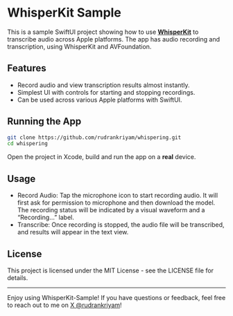 # WhisperKit Sample

This is a sample SwiftUI project showing how to use [**WhisperKit**](https://github.com/argmaxinc/WhisperKit) to transcribe audio across Apple platforms. The app has audio recording and transcription, using WhisperKit and AVFoundation. 

## Features

- Record audio and view transcription results almost instantly.
- Simplest UI with controls for starting and stopping recordings.
- Can be used across various Apple platforms with SwiftUI.

## Running the App

```bash
git clone https://github.com/rudrankriyam/whispering.git
cd whispering
```

Open the project in Xcode, build and run the app on a **real** device.

## Usage

- Record Audio: Tap the microphone icon to start recording audio. It will first ask for permission to microphone and then download the model. The recording status will be indicated by a visual waveform and a “Recording…” label.
- Transcribe: Once recording is stopped, the audio file will be transcribed, and results will appear in the text view.

## License

This project is licensed under the MIT License - see the LICENSE file for details. 

---

Enjoy using WhisperKit-Sample! If you have questions or feedback, feel free to reach out to me on [X @rudrankriyam](https://x.com/rudrankriyam)!
